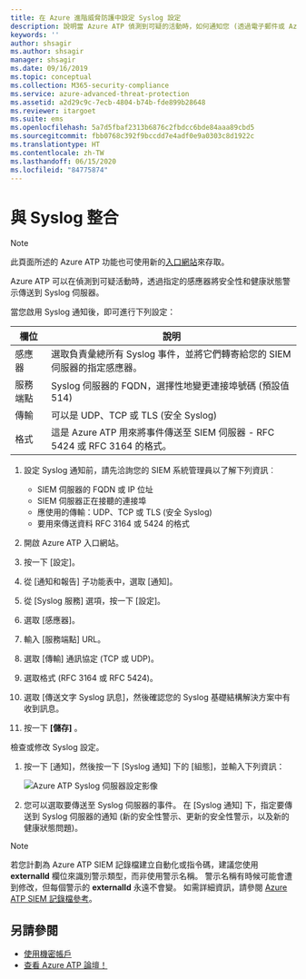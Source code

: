 ```yaml
---
title: 在 Azure 進階威脅防護中設定 Syslog 設定
description: 說明當 Azure ATP 偵測到可疑的活動時，如何通知您 (透過電子郵件或 Azure ATP 事件轉寄)
keywords: ''
author: shsagir
ms.author: shsagir
manager: shsagir
ms.date: 09/16/2019
ms.topic: conceptual
ms.collection: M365-security-compliance
ms.service: azure-advanced-threat-protection
ms.assetid: a2d29c9c-7ecb-4804-b74b-fde899b28648
ms.reviewer: itargoet
ms.suite: ems
ms.openlocfilehash: 5a7d5fbaf2313b6876c2fbdcc6bde84aaa89cbd5
ms.sourcegitcommit: fbb0768c392f9bccdd7e4adf0e9a0303c8d1922c
ms.translationtype: HT
ms.contentlocale: zh-TW
ms.lasthandoff: 06/15/2020
ms.locfileid: "84775874"
---
```

# <a name="integrate-with-syslog"></a>與 Syslog 整合

> [!NOTE]
> 此頁面所述的 Azure ATP 功能也可使用新的[入口網站](https://portal.cloudappsecurity.com)來存取。

Azure ATP 可以在偵測到可疑活動時，透過指定的感應器將安全性和健康狀態警示傳送到 Syslog 伺服器。

當您啟用 Syslog 通知後，即可進行下列設定：

   |欄位|說明|
   |---------|---------------|
   |感應器|選取負責彙總所有 Syslog 事件，並將它們轉寄給您的 SIEM 伺服器的指定感應器。|
   |服務端點|Syslog 伺服器的 FQDN，選擇性地變更連接埠號碼 (預設值 514)|
   |傳輸|可以是 UDP、TCP 或 TLS (安全 Syslog)|
   |格式|這是 Azure ATP 用來將事件傳送至 SIEM 伺服器 - RFC 5424 或 RFC 3164 的格式。|

1. 設定 Syslog 通知前，請先洽詢您的 SIEM 系統管理員以了解下列資訊︰

    - SIEM 伺服器的 FQDN 或 IP 位址
    - SIEM 伺服器正在接聽的連接埠
    - 應使用的傳輸：UDP、TCP 或 TLS (安全 Syslog)
    - 要用來傳送資料 RFC 3164 或 5424 的格式

1. 開啟 Azure ATP 入口網站。
1. 按一下 [設定]。
1. 從 [通知和報告] 子功能表中，選取 [通知]。
1. 從 [Syslog 服務] 選項，按一下 [設定]。
1. 選取 [感應器]。
1. 輸入 [服務端點] URL。
1. 選取 [傳輸] 通訊協定 (TCP 或 UDP)。
1. 選取格式 (RFC 3164 或 RFC 5424)。
1. 選取 [傳送文字 Syslog 訊息]，然後確認您的 Syslog 基礎結構解決方案中有收到訊息。
1. 按一下 **[儲存]** 。

檢查或修改 Syslog 設定。

1. 按一下 [通知]，然後按一下 [Syslog 通知] 下的 [組態]，並輸入下列資訊：

   ![Azure ATP Syslog 伺服器設定影像](media/atp-syslog.png)

1. 您可以選取要傳送至 Syslog 伺服器的事件。 在 [Syslog 通知] 下，指定要傳送到 Syslog 伺服器的通知 (新的安全性警示、更新的安全性警示，以及新的健康狀態問題)。

> [!NOTE]
> 若您計劃為 Azure ATP SIEM 記錄檔建立自動化或指令碼，建議您使用 **externalId** 欄位來識別警示類型，而非使用警示名稱。 警示名稱有時候可能會遭到修改，但每個警示的 **externalId** 永遠不會變。 如需詳細資訊，請參閱 [Azure ATP SIEM 記錄檔參考](cef-format-sa.md)。

## <a name="see-also"></a>另請參閱

- [使用機密帳戶](sensitive-accounts.md)
- [查看 Azure ATP 論壇！](https://aka.ms/azureatpcommunity)
